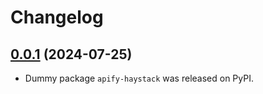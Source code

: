 # Changelog

## [0.0.1](https://github.com/apify/apify-haystack/releases/tag/v0.0.1) (2024-07-25)

- Dummy package `apify-haystack` was released on PyPI.

